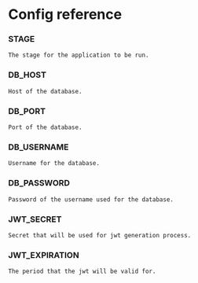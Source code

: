 # Config reference

### STAGE

    The stage for the application to be run.

### DB_HOST

    Host of the database.

### DB_PORT

    Port of the database.

### DB_USERNAME

    Username for the database.

### DB_PASSWORD

    Password of the username used for the database.

### JWT_SECRET

    Secret that will be used for jwt generation process.

### JWT_EXPIRATION

    The period that the jwt will be valid for.
